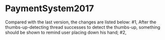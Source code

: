 # PaymentSystem2017
Compared with the last version, the changes are listed below:
#1, After the thumbs-up-detecting thread successes to detect the thumbs-up, something should be shown to remind user placing down his hand;
#2, 
